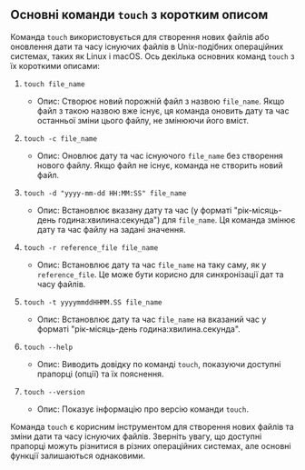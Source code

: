 ## Основні команди `touch` з коротким описом

Команда `touch` використовується для створення нових файлів або оновлення дати та часу існуючих файлів в Unix-подібних операційних системах, таких як Linux і macOS. Ось декілька основних команд `touch` з їх короткими описами:

1. `touch file_name`
   - Опис: Створює новий порожній файл з назвою `file_name`. Якщо файл з такою назвою вже існує, ця команда оновить дату та час останньої зміни цього файлу, не змінюючи його вміст.

2. `touch -c file_name`
   - Опис: Оновлює дату та час існуючого `file_name` без створення нового файлу. Якщо файл не існує, команда не створить новий файл.

3. `touch -d "yyyy-mm-dd HH:MM:SS" file_name`
   - Опис: Встановлює вказану дату та час (у форматі "рік-місяць-день година:хвилина:секунда") для `file_name`. Ця команда змінює дату та час файлу на задані значення.

4. `touch -r reference_file file_name`
   - Опис: Встановлює дату та час `file_name` на таку саму, як у `reference_file`. Це може бути корисно для синхронізації дат та часу файлів.

5. `touch -t yyyymmddHHMM.SS file_name`
   - Опис: Встановлює дату та час `file_name` на вказаний час у форматі "рік-місяць-день година:хвилина.секунда".

6. `touch --help`
   - Опис: Виводить довідку по команді `touch`, показуючи доступні прапорці (опції) та їх пояснення.

7. `touch --version`
   - Опис: Показує інформацію про версію команди `touch`.

Команда `touch` є корисним інструментом для створення нових файлів та зміни дати та часу існуючих файлів. Зверніть увагу, що доступні прапорці можуть різнитися в різних операційних системах, але основні функції залишаються однаковими.
